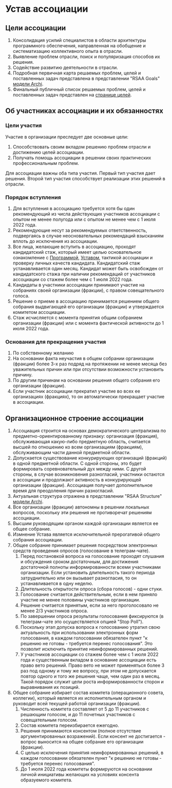 # Устав ассоциации

## Цели ассоциации

1. Консолидация усилий специалистов в области архитектуры программного обеспечения, направленная на обобщение и систематизацию коллективного опыта в отрасли.
2. Выявление проблем отрасли, поиск и популяризация способов их решения.
2. Содействие развитию деятельности в отрасли.
3. Подробная первичная карта решаемых проблем, целей и поставленных задач представлена в представлении "RSAA Goals" [модели Archi][1].
4. Финальный публичный список решаемых проблем, целей и поставленных задач представлен на [странице целей](./Goals.md).


## Об участниках ассоциации и их обязанностях


### Цели участия

Участие в организации преследует две основные цели:

1. Способствовать своим вкладом решению проблем отрасли и достижению целей ассоциации.
2. Получать помощь ассоциации в решении своих практических профессиональным проблем.

Для ассоциации важны оба типа участия. Первый тип участия дает решения. Второй тип участия способствует реализации этих решений в отрасли.


### Порядок вступления

1. Для вступления в ассоциацию требуется хотя бы один рекомендующий из числа действующих участников ассоциации с опытом не менее полугода или с опытом не менее чем с 1 июля 2022 года.
2. Рекомендующие несут за рекомендуемых ответственность, подвергаясь в случае неосновательных рекомендаций взысканиям вплоть до исключения из ассоциации.
3. Все лица, желающие вступить в ассоциацию, проходят кандидатский стаж, который имеет целью основательное ознакомление с [Программой](./Schedule.md), [Уставом](./README.md), тактикой ассоциации и проверку личных качеств кандидата. Кандидатский стаж устанавливается один месяц. Кандидат может быть освобожден от кандидатского стажа при наличии рекомендаций от участников ассоциации со стажем более чем с 1 июля 2022 года.
4. Кандидаты в участники ассоциации принимают участие на собраниях своей организации (фракции), с правом совещательного голоса.
5. Решение о приеме в ассоциацию принимается решением общего собрания выдвигающей его организации (фракции) и утверждается комитетом ассоциации.
6. Стаж исчисляется с момента принятия общим собранием организации (фракции) или с момента фактической активности до 1 июля 2022 года.


### Основания для прекращения участия

1. По собственному желанию
2. На основании факта неучастия в общем собрании организации (фракции) более 3-х раз подряд на протяжении не менее месяца без уважительных причин или при отсутствии возможности установить причину.
3. По другим причинам на основании решения общего собрания его организации (фракции).
4. Если участник ассоциации прекратил участие во всех ее организациях (фракциях), то он автоматически прекращает участие в ассоциации.


## Организационное строение ассоциации

1. Ассоциация строится на основах демократического централизма по предметно-ориентированному признаку: организация (фракция), обслуживающая какую-либо предметную область, считается высшей по отношению ко всем организациям (фракциям), обслуживающим части данной предметной области.
2. Допускается существование конкурирующих организаций (фракций) в одной предметной области. С одной стороны, это будет формировать соревновательный дух между ними. С другой стороны, в случае возникновения разногласий, участники остаются в ассоциции и продолжают активность в конкурирующей организации (фракции). Ассоциация получает дополнительное время для преодоления причин разногласий.
3. Актуальная структура отражена в представлении "RSAA Structure" [модели Archi][1].
4. Все организации (фракции) автономны в решении локальных вопросов, поскольку эти решения не противоречат решениям ассоциации.
5. Высшим руководящим органом каждой организации является ее общее собрание.
6. Измнение Устава является исключительной прерогативой общего собрания ассоциации.
7. Общее собрание принимает решения посредством электронных средств проведения опросов (голосование в телеграм-чате).
    1. Перед постановкой вопроса на голосование проходят слушания и обсуждения сроком достаточным, для достижения достаточной полноты информированности всеми участниками организации. Если установить длительность такого периода затруднительно или он вызывает разногласия, то он устанавливается в одну неделю.
    2. Длительность открытости опроса (сбора голосов) - одни стуки.
    3. Голосование считается действительным, если в нем приняло участие не менее половины участников организации.
    4. Решение считается принятым, если за него проголосовало не менее 2/3 участников опроса.
    5. По завершении опроса результаты голосования фиксируются (в телеграм-чате это осуществляется опцией "Stop Poll").
    6. Поскольку этап допуска вопроса к голосованию утратил свою актуальность при использовании электронных форм голосования, в каждом голосовании обязателен пункт "к решению не готовы - требуется перенес голосования". Это позволит исключить принятие неинформированных решений.
    7. У участников ассоциации со стажем более чем с 1 июля 2022 года и существенным вкладом в основание ассоциации есть право вето решений. Право вето не может применяться более 3 раз под одному и тому же вопросу, при этом не допускается повтор одного и того же решения чаще, чем один раз в месяц. Такой порядок служит цели роста информированности сторон и выравнивания их позиций.
8. Общее собрание избирает состав комитета (операционного совета, коллегии), который является их исполнительным органом и руководит всей текущей работой организации (фракции).
    1. Численность комитета составляет от 5 до 11 участников с решающим голосом, и до 11 почетных участников с совещательным голосом.
    2. Состав комитета переизбирается ежегодно.
    3. Решения принимаются консентом (полное отсутствие аргументированных возражений). Если консент не достигается - вопрос выносится на общее собрание его организации (фракции).
    4. С целью исключения принятия неинформированных решений, в каждом голосовании обязателен пункт "к решению не готовы - требуется перенес голосования".
    5. До 1 июля 2022 года комитеты формируются на основании личной инициативы желающих на условиях консента образуемого комитета.


[1]: https://github.com/ru-arc/rsaa-archi-model "RSAA Model in Archi"
